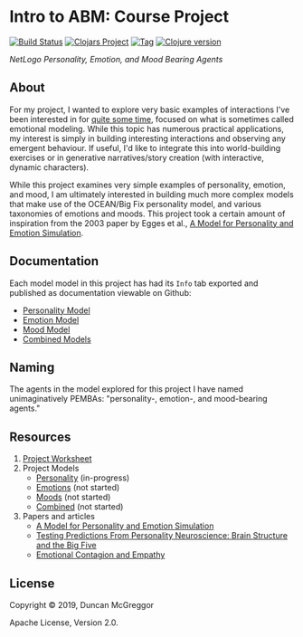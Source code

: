 # Intro to ABM: Course Project

[![Build Status][travis-badge]][travis]
[![Clojars Project][clojars-badge]][clojars]
[![Tag][tag-badge]][tag]
[![Clojure version][clojure-v]](project/project.clj)

*NetLogo Personality, Emotion, and Mood Bearing Agents*

## About

For my project, I wanted to explore very basic examples of interactions I've
been interested in for
[quite some time](https://github.com/hexagram30/agent/commits/master?after=c998722edc235612acf8420943c528a8315d7da6+0),
focused on what is sometimes called emotional modeling. While this topic has
numerous practical applications, my interest is simply in building interesting
interactions and observing any emergent behaviour. If useful, I'd like to
integrate this into world-building exercises or in generative
narratives/story creation (with interactive, dynamic characters).

While this project examines very simple examples of personality, emotion, and
mood, I am ultimately interested in building much more complex models that make
use of the OCEAN/Big Fix personality model, and various taxonomies of emotions
and moods. This project took a certain amount of inspiration from the 2003
paper by Egges et al.,
[A Model for Personality and Emotion Simulation](https://github.com/hexagram30/agent/blob/master/dev-resources/research/%5B2003%20Egges%5D%20A%20Model%20for%20Personality%20and%20Emotion%20Simulation.pdf).

## Documentation

Each model model in this project has had its `Info` tab exported and published
as documentation viewable on Github:

* [Personality Model](https://oubiwann.github.io/intro-abm/personality.html)
* [Emotion Model](https://oubiwann.github.io/intro-abm/emotion.html)
* [Mood Model](https://oubiwann.github.io/intro-abm/mood.html)
* [Combined Models](https://oubiwann.github.io/intro-abm/combined.html)

## Naming

The agents in the model explored for this project I have named unimaginatively
PEMBAs: "personality-, emotion-, and mood-bearing agents."

## Resources

1. [Project Worksheet](plan.md)
2. Project Models
   * [Personality](PEMBAs-and-Crowds-Personality.nlogo) (in-progress)
   * [Emotions](PEMBAs-and-Crowds-Emotions.nlogo) (not started)
   * [Moods](PEMBAs-and-Crowds-Moods.nlogo) (not started)
   * [Combined](PEMBAs-and-Crowds.nlogo) (not started)
3. Papers and articles
   * [A Model for Personality and Emotion Simulation](https://github.com/hexagram30/agent/blob/master/dev-resources/research/%5B2003%20Egges%5D%20A%20Model%20for%20Personality%20and%20Emotion%20Simulation.pdf)
   * [Testing Predictions From Personality Neuroscience: Brain Structure and the Big Five](../resources%2Fpapers%2F%5B2010%5D%20DeYoung%20-%20Testing%20Predictions%20From%20Personality%20Neuroscience%20-%20Brain%20Structure%20and%20the%20Big%20Five.pdf)
   * [Emotional Contagion and Empathy](../resources%2Fpapers%2F%5B2007%5D%20Hatfield%20-%20Emotional%20Contagion%20and%20Empathy.pdf)

## License

Copyright © 2019, Duncan McGreggor

Apache License, Version 2.0.

<!-- Named page links below: /-->

[travis]: https://travis-ci.org/oubiwann/intro-abm
[travis-badge]: https://travis-ci.org/oubiwann/intro-abm.png?branch=master
[deps]: http://jarkeeper.com/oubiwann/intro-abm
[deps-badge]: http://jarkeeper.com/oubiwann/intro-abm/status.svg
[logo]: resources/images/complexity-explorer-logo-x250.jpg
[logo-large]: resources/images/complexity-explorer-logo-x800.png
[tag-badge]: https://img.shields.io/github/tag/oubiwann/intro-abm.svg
[tag]: https://github.com/oubiwann/intro-abm/tags
[clojure-v]: https://img.shields.io/badge/clojure-1.10.1-blue.svg
[jdk-v]: https://img.shields.io/badge/jdk-1.11+-blue.svg
[clojars]: https://clojars.org/pembas
[clojars-badge]: https://img.shields.io/clojars/v/pembas.svg
